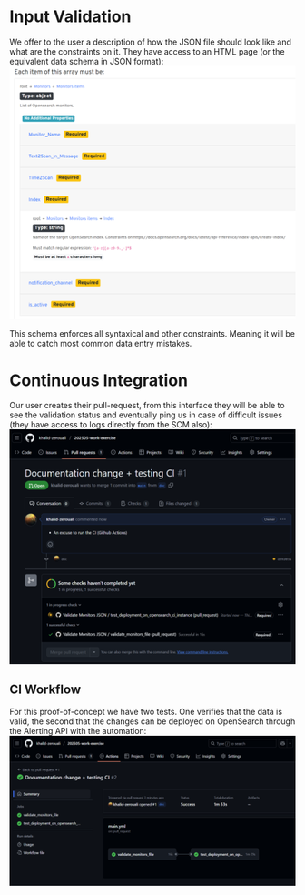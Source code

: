 # Input Validation
We offer to the user a description of how the JSON file should look like and what are the constraints on it. They have access to an HTML page (or the equivalent data schema in JSON format):
![schema html](screenshots/schema_html.png?raw=true "HTML version of JSON data schema.")

This schema enforces all syntaxical and other constraints. Meaning it will be able to catch most common data entry mistakes.

# Continuous Integration
Our user creates their pull-request, from this interface they will be able to see the validation status and eventually ping us in case of difficult issues (they have access to logs directly from the SCM also):
![pr](screenshots/pull_request.png?raw=true)

## CI Workflow
For this proof-of-concept we have two tests. One verifies that the data is valid, the second that the changes can be deployed on OpenSearch through the Alerting API with the automation:
![workflow](screenshots/github_actions_workflow.png?raw=true)
